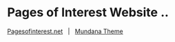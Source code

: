 # Pages of Interest Website ..

[Pagesofinterest.net](https://pagesofinterest.net) &nbsp; | &nbsp;
[Mundana Theme](https://github.com/wowthemesnet/mundana-theme-jekyll)
